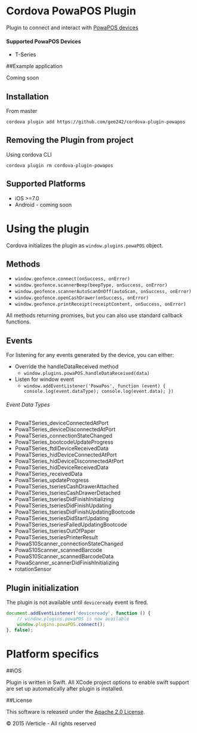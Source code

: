 # Cordova PowaPOS Plugin

Plugin to connect and interact with [PowaPOS devices](http://powaposdeveloper.powa.com/)

#### Supported PowaPOS Devices

- T-Series

##Example application

Coming soon

## Installation

From master
```
cordova plugin add https://github.com/geo242/cordova-plugin-powapos
```


## Removing the Plugin from project

Using cordova CLI

```
cordova plugin rm cordova-plugin-powapos
```

## Supported Platforms

- iOS >=7.0
- Android - coming soon

# Using the plugin

Cordova initializes the plugin as `window.plugins.powaPOS` object.

## Methods

- `window.geofence.connect(onSuccess, onError)`
- `window.geofence.scannerBeep(beepType, onSuccess, onError)`
- `window.geofence.scannerAutoScanOnOff(autoScan, onSuccess, onError)`
- `window.geofence.openCashDrawer(onSuccess, onError)`
- `window.geofence.printReceipt(receiptContent, onSuccess, onError)`

All methods returning promises, but you can also use standard callback functions.

## Events

For listening for any events generated by the device, you can either:
- Override the handleDataReceived method
	- `window.plugins.powaPOS.handleDataReceived(data)`
- Listen for window event
	- `window.addEventListener('PowaPos', function (event) { console.log(event.dataType); console.log(event.data); })`

###### Event Data Types
- PowaTSeries_deviceConnectedAtPort
- PowaTSeries_deviceDisconnectedAtPort
- PowaTSeries_connectionStateChanged
- PowaTSeries_bootcodeUpdateProgress
- PowaTSeries_ftdiDeviceReceivedData
- PowaTSeries_hidDeviceConnectedAtPort
- PowaTSeries_hidDeviceDisconnectedAtPort
- PowaTSeries_hidDeviceReceivedData
- PowaTSeries_receivedData
- PowaTSeries_updateProgress
- PowaTSeries_tseriesCashDrawerAttached
- PowaTSeries_tseriesCashDrawerDetached
- PowaTSeries_tseriesDidFinishInitializing
- PowaTSeries_tseriesDidFinishUpdating
- PowaTSeries_tseriesDidFinishUpdatingBootcode
- PowaTSeries_tseriesDidStartUpdating
- PowaTSeries_tseriesFailedUpdatingBootcode
- PowaTSeries_tseriesOutOfPaper
- PowaTSeries_tseriesPrinterResult
- PowaS10Scanner_connectionStateChanged
- PowaS10Scanner_scannedBarcode
- PowaS10Scanner_scannedBarcodeData
- PowaScanner_scannerDidFinishInitializing
- rotationSensor

## Plugin initialization

The plugin is not available until `deviceready` event is fired.

```javascript
document.addEventListener('deviceready', function () {
    // window.plugins.powaPOS is now available
    window.plugins.powaPOS.connect();
}, false);
```

# Platform specifics

##iOS

Plugin is written in Swift. All XCode project options to enable swift support are set up automatically after plugin is installed.


##License

This software is released under the [Apache 2.0 License](http://opensource.org/licenses/Apache-2.0).

© 2015 iVerticle - All rights reserved